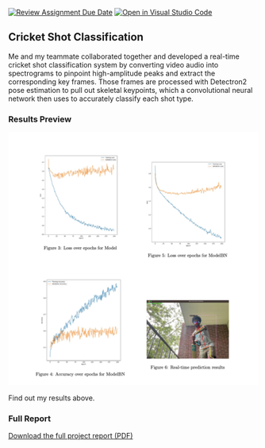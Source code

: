 [![Review Assignment Due Date](https://classroom.github.com/assets/deadline-readme-button-22041afd0340ce965d47ae6ef1cefeee28c7c493a6346c4f15d667ab976d596c.svg)](https://classroom.github.com/a/gMYYc2sg)
[![Open in Visual Studio Code](https://classroom.github.com/assets/open-in-vscode-2e0aaae1b6195c2367325f4f02e2d04e9abb55f0b24a779b69b11b9e10269abc.svg)](https://classroom.github.com/online_ide?assignment_repo_id=15379577&assignment_repo_type=AssignmentRepo)
## Cricket Shot Classification

Me and my teammate collaborated together and developed a real-time cricket shot classification system by converting video audio into spectrograms to pinpoint high-amplitude peaks and extract the corresponding key frames. Those frames are processed with Detectron2 pose estimation to pull out skeletal keypoints, which a convolutional neural network then uses to accurately classify each shot type.

### Results Preview

![Shot Classification Results](https://github.com/sreyas23/Cricket-Shot-Classification-Using-OpenCV/blob/66e765714776fbc5995e3a3e3162a9db719fad94/results_real-time.png)

Find out my results above.

### Full Report

[Download the full project report (PDF)](Cricket-Shot-Classification-Report.pdf)

